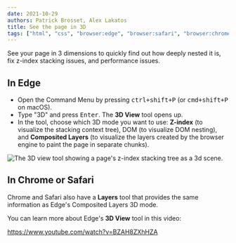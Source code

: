 ```yaml
---
date: 2021-10-29
authors: Patrick Brosset, Alex Lakatos
title: See the page in 3D
tags: ["html", "css", "browser:edge", "browser:safari", "browser:chrome"]
---
```

See your page in 3 dimensions to quickly find out how deeply nested it is, fix z-index stacking issues, and performance issues.

## In Edge

* Open the Command Menu by pressing <kbd>ctrl+shift+P</kbd> (or <kbd>cmd+shift+P</kbd> on macOS).
* Type "3D" and press <kbd>Enter</kbd>. The **3D View** tool opens up.
* In the tool, choose which 3D mode you want to use: **Z-index** (to visualize the stacking context tree), DOM (to visualize DOM nesting), and **Composited Layers** (to visualize the layers created by the browser engine to paint the page in separate chunks).

![The 3D view tool showing a page's z-index stacking tree as a 3d scene.](../../assets/img/see-the-page-in-3d.png)

## In Chrome or Safari

Chrome and Safari also have a **Layers** tool that provides the same information as Edge's Composited Layers 3D mode.

You can learn more about Edge's **3D View** tool in this video:

https://www.youtube.com/watch?v=BZAH8ZXhHZA
